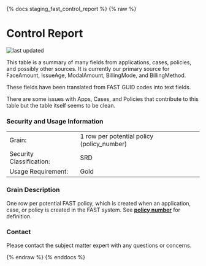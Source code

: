 {% docs staging_fast_control_report %}
{% raw %}

# Control Report

![last updated](assets/update_badges/staging_fast_control_report.svg)

This table is a summary of many fields from applications, cases, policies, and possibly 
other sources.  It is currently our primary source for FaceAmount, IssueAge, ModalAmount, 
BillingMode, and BillingMethod.

These fields have been translated from FAST GUID codes into text fields.

There are some issues with Apps, Cases, and Policies that contribute to this table but the 
table itself seems to be clean.

### Security and Usage Information
|     |     |
| --- | --- |
| Grain:                   | 1 row per potential policy (policy_number) |
| Security Classification: | SRD |
| Usage Requirement:       | Gold |

### Grain Description
One row per potential FAST policy, which is created when an application, case, or policy is
created in the FAST system.
See [**policy number**](#!/exposure/docs.business_glossary.glossary#policy_number)
for definition.

### Contact
Please contact the subject matter expert with any questions or concerns.

{% endraw %}
{% enddocs %}
